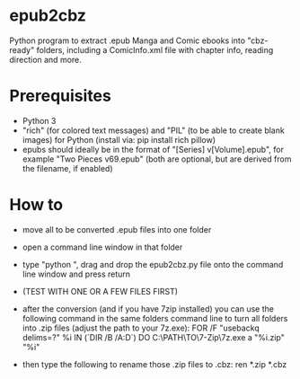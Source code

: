 # epub2cbz
Python program to extract .epub Manga and Comic ebooks into "cbz-ready" folders, including a ComicInfo.xml file with chapter info, reading direction and more.

# Prerequisites
- Python 3
- "rich" (for colored text messages) and "PIL" (to be able to create blank images) for Python (install via: pip install rich pillow)
- epubs should ideally be in the format of "[Series] v[Volume].epub", for example "Two Pieces v69.epub" (both are optional, but are derived from the filename, if enabled)

# How to
- move all to be converted .epub files into one folder
- open a command line window in that folder
- type "python ", drag and drop the epub2cbz.py file onto the command line window and press return
- (TEST WITH ONE OR A FEW FILES FIRST)

- after the conversion (and if you have 7zip installed) you can use the following command in the same folders command line to turn all folders into .zip files (adjust the path to your 7z.exe):
  FOR /F "usebackq delims=?" %i IN (\`DIR /B /A:D\`) DO C:\PATH\TO\7-Zip\7z.exe a "%i.zip" "%i"
- then type the following to rename those .zip files to .cbz:
  ren *.zip *.cbz
